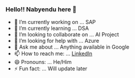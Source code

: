 ### Hello!! Nabyendu here 👋


- 🔭 I’m currently working on ... SAP
- 🌱 I’m currently learning ... DSA
- 👯 I’m looking to collaborate on ... AI Project
- 🤔 I’m looking for help with ... Azure
- 💬 Ask me about ... Anything available in Google
- 📫 How to reach me: ... [LinkedIn](https://www.linkedin.com/in/nabyendu-ojha/)
- 😄 Pronouns: ... He/Him
- ⚡ Fun fact: ... Will update later
